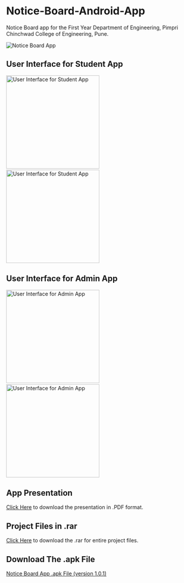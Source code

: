 # Notice-Board-Android-App
Notice Board app for the First Year Department of Engineering, Pimpri Chinchwad College of Engineering, Pune.


![Notice Board App](https://github.com/pcetspccoe/notice-board-android-app-fe-project/raw/master/Extras/Presentation%20Thumbnail.PNG)

## User Interface for Student App

<img src="https://github.com/pcetspccoe/notice-board-android-app-fe-project/raw/master/Extras/Screenshot_2019-04-15-17-20-22-073_com.pccoedevelopers.noticeboard.png" alt="User Interface for Student App" width="250"/>&nbsp;&nbsp;&nbsp;&nbsp;&nbsp;&nbsp;&nbsp;&nbsp;&nbsp;&nbsp;&nbsp;&nbsp;&nbsp;&nbsp;&nbsp;&nbsp;&nbsp;&nbsp;&nbsp;&nbsp;&nbsp;<img src="https://github.com/pcetspccoe/notice-board-android-app-fe-project/raw/master/Extras/Screenshot_2019-04-08-10-44-37-453_com.pccoedevelopers.noticeboard.png" alt="User Interface for Student App" width="250"/>


## User Interface for Admin App

<img src="https://github.com/pcetspccoe/notice-board-android-app-fe-project/raw/master/Extras/Screenshot_2019-04-08-10-45-01-143_com.ssoftwares.noticeboardadmin.png" alt="User Interface for Admin App" width="250"/>&nbsp;&nbsp;&nbsp;&nbsp;&nbsp;&nbsp;&nbsp;&nbsp;&nbsp;&nbsp;&nbsp;&nbsp;&nbsp;&nbsp;&nbsp;&nbsp;&nbsp;&nbsp;&nbsp;&nbsp;&nbsp;<img src="https://github.com/pcetspccoe/notice-board-android-app-fe-project/raw/master/Extras/Screenshot_2019-04-08-10-59-12-873_com.ssoftwares.noticeboardadmin.png" alt="User Interface for Admin App" width="250"/>


## App Presentation

[Click Here](https://github.com/pcetspccoe/notice-board-android-app-fe-project/raw/master/Extras/Notice%20Board%20App%20Presentation.pdf) to download the presentation in .PDF format.

## Project Files in .rar

[Click Here](https://github.com/pcetspccoe/notice-board-android-app-fe-project/raw/master/Extras/notice-board-android-app-fe-project.rar) to download the .rar for entire project files.


## Download The .apk File

[Notice Board App .apk File (version 1.0.1)](https://github.com/pcetspccoe/notice-board-android-app-fe-project/raw/master/Extras/NoticeBoardApp%20v-1.0.1.apk)



